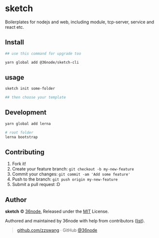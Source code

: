 # sketch

Boilerplates for nodejs and web, including module, tcp-server, service and react etc.

## Install

```sh
## use this command for upgrade too

yarn global add @36node/sketch-cli
```

## usage

```sh
sketch init some-folder

## then choose your template
```

## Development

```sh
yarn global add lerna

# root folder
lerna bootstrap
```

## Contributing

1.  Fork it!
2.  Create your feature branch: `git checkout -b my-new-feature`
3.  Commit your changes: `git commit -am 'Add some feature'`
4.  Push to the branch: `git push origin my-new-feature`
5.  Submit a pull request :D

## Author

**sketch** © [36node](https://github.com/36node), Released under the [MIT](./LICENSE) License.

Authored and maintained by 36node with help from contributors ([list](https://github.com/36node/sketch/contributors)).

> [github.com/zzswang](https://github.com/zzswang) · GitHub [@36node](https://github.com/36node)
